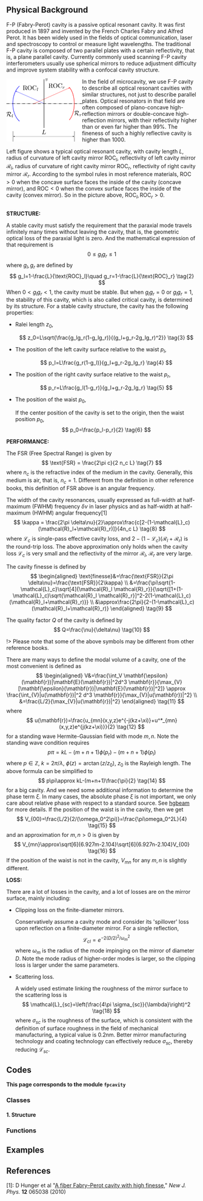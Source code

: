 ## Physical Background

F-P (Fabry-Perot) cavity is a passive optical resonant cavity. It was first produced in 1897 and invented by the French Charles Fabry and Alfred Perot. It has been widely used in the fields of optical communication, laser and spectroscopy to control or measure light wavelengths. The traditional F-P cavity is composed of two parallel plates with a certain reflectivity, that is, a plane parallel cavity. Currently commonly used scanning F-P cavity interferometers usually use spherical mirrors to reduce adjustment difficulty and improve system stability with a confocal cavity structure. 

<div class="float"><img class="path-append" src="./_assets/picture/model/model_fpcavity.svg" style="float:left;width:200px" alt="Fabry-Perot Cavity" title="Fabry-Perot Cavity"></div>

In the field of microcavity, we use F-P cavity to describe all optical resonant cavities with similar structures, not just to describe parallel plates. Optical resonators in that field are often composed of plano-concave high-reflection mirrors or double-concave high-reflection mirrors, with their reflectivity higher than or even far higher than $99\%$. The fineness of such a highly reflective cavity is higher than $1000$.

Left figure shows a typical optical resonant cavity, with cavity length $L$, radius of curvature of left cavity mirror $\text{ROC}_l$, reflectivity of left cavity mirror $\mathcal{R}_l$, radius of curvature of right cavity mirror $\text{ROC}_r$, reflectivity of right cavity mirror $\mathcal{R}_r$. According to the symbol rules in most reference materials, $\text{ROC}>0$ when the concave surface faces the inside of the cavity (concave mirror), and $\text{ROC}<0$ when the convex surface faces the inside of the cavity (convex mirror). So in the picture above, $\text{ROC}_l,\text{ROC}_r>0$.

<div style="clear: both"></div>

**STRUCTURE:**

A stable cavity must satisfy the requirement that the paraxial mode travels infinitely many times without leaving the cavity, that is, the geometric optical loss of the paraxial light is zero. And the mathematical expression of that requirement is
$$
0\le g_l g_r\le1 \tag{1}
$$
where $g_l,g_r$ are defined by
$$
g_l=1-\frac{L}{\text{ROC}_l}\quad g_r=1-\frac{L}{\text{ROC}_r} \tag{2}
$$
When $0<g_l g_r<1$, the cavity must be stable. But when $g_l g_r=0$ or $g_l g_r=1$, the stability of this cavity, which is also called critical cavity, is determined by its structure. For a stable cavity structure, the cavity has the following properties:

- Ralei length $z_0$,

  $$
  z_0=L\sqrt{\frac{g_lg_r(1-g_lg_r)}{(g_l+g_r-2g_lg_r)^2}} \tag{3}
  $$

- The position of the left cavity surface relative to the waist $p_l$,

  $$
  p_l=L\frac{g_r(1-g_l)}{g_l+g_r-2g_lg_r} \tag{4}
  $$

- The position of the right cavity surface relative to the waist $p_r$,

  $$
  p_r=L\frac{g_l(1-g_r)}{g_l+g_r-2g_lg_r} \tag{5}
  $$

- The position of the waist $p_0$,

  If the center position of the cavity is set to the origin, then the waist position $p_0$,
  $$
  p_0=\frac{p_l-p_r}{2} \tag{6}
  $$
  

**PERFORMANCE:**

The $\text{FSR}$ (Free Spectral Range) is given by
$$
\text{FSR} = \frac{2\pi c}{2 n_c L} \tag{7}
$$
where $n_c$ is the refractive index of the medium in the cavity. Generally, this medium is air, that is, $n_c=1$. Different from the definition in other reference books, this definition of $\text{FSR}$ above is an angular frequency.

The width of the cavity resonances, usually expressed as full-width at half-maximum (FWHM) frequency $\delta\nu$ in laser physics and as half-width at half-maximum (HWHM) angular frequency<a class="refer">[1]</a>
$$
\kappa = \frac{2\pi \delta\nu}{2}\approx\frac{c[2-(1-\mathcal{L}_c)(\mathcal{R}_l+\mathcal{R}_r)]}{4n_c L} \tag{8}
$$
where $\mathcal{L}_c$ is single-pass effective cavity loss, and $2-(1-\mathcal{L}_c)(\mathcal{R}_l+\mathcal{R}_r)$ is the round-trip loss. The above approximation only holds when the cavity loss $\mathcal{L}_c$ is very small and the reflectivity of the mirror $\mathcal{R}_l$, $\mathcal{R}_r$ are very large.

The cavity finesse is defined by
$$
\begin{aligned}
\text{finesse}&=\frac{\text{FSR}}{2\pi \delta\nu}=\frac{\text{FSR}}{2\kappa} \\
&=\frac{\pi\sqrt{1-\mathcal{L}_c}\sqrt[4]{\mathcal{R}_l \mathcal{R}_r}}{\sqrt{[1+(1-\mathcal{L}_c)\sqrt{\mathcal{R}_l \mathcal{R}_r}]^2-2(1-\mathcal{L}_c)(\mathcal{R}_l+\mathcal{R}_r)}} \\
&\approx\frac{2\pi}{2-(1-\mathcal{L}_c)(\mathcal{R}_l+\mathcal{R}_r)}
\end{aligned} \tag{9}
$$

The quality factor $Q$ of the cavity is defined by
$$
Q=\frac{\nu}{\delta\nu} \tag{10}
$$

!> Please note that some of the above symbols may be different from other reference books.

There are many ways to define the modal volume of a cavity, one of the most convenient is defined as
$$
\begin{aligned}
V&=\frac{\int_V \mathbf{\epsilon}(\mathbf{r})|\mathbf{E}(\mathbf{r})|^2d^3 \mathbf{r}}{\max_{V}[\mathbf{\epsilon}(\mathbf{r})|\mathbf{E}(\mathbf{r})|^2]} \approx \frac{\int_{V}|u(\mathbf{r})|^2 d^3 \mathbf{r}}{\max_{V}|u(\mathbf{r})|^2} \\
&=\frac{L/2}{\max_{V}|u(\mathbf{r})|^2}
\end{aligned} \tag{11}
$$
where
$$
u(\mathbf{r})=\frac{u_{mn}(x,y,z)e^{-j(kz+\xi)}+u^*_{mn}(x,y,z)e^{j(kz+\xi)}}{2} \tag{12}
$$
for a standing wave Hermite-Gaussian field with mode $m,n$. Note the standing wave condition requires
$$
p\pi=kL-(m+n+1)\phi(p_r)-(m+n+1)\phi(p_l) \tag{13}
$$
where $p \in \mathbb{Z}$, $k=2\pi/\lambda$, $\phi(z)=\arctan(z/z_0)$, $z_0$ is the Rayleigh length. The above formula can be simplified to 
$$
p\pi\approx kL-(m+n+1)\frac{\pi}{2} \tag{14}
$$
for a big cavity. And we need some additional information to determine the phase term $\xi$. In many cases, the absolute phase $\xi$ is not important, we only care about relative phase with respect to a standard source. See [hgbeam](hgbeam.md) for more details. If the position of the waist is in the cavity, then we get
$$
V_{00}=\frac{L/2}{2/(\omega_0^2\pi)}=\frac{\pi\omega_0^2L}{4} \tag{15}
$$
and an approximation for $m,n>0$ is given by
$$
V_{mn}\approx\sqrt[6]{6.927m-2.104}\sqrt[6]{6.927n-2.104}V_{00} \tag{16}
$$
If the position of the waist is not in the cavity, $V_{mn}$ for any $m,n$ is slightly different.

**LOSS:**

There are a lot of losses in the cavity, and a lot of losses are on the mirror surface, mainly including:

- Clipping loss on the finite-diameter mirrors. 

  Conservatively assume a cavity mode and consider its 'spillover' loss upon reflection on a finite-diameter mirror. For a single reflection,
  $$
  \mathcal{L}_{cl}=e^{-2(D/2)^2/\omega_m^2} \tag{17}
  $$
  where $\omega_{m}$ is the radius of the mode impinging on the mirror of diameter $D$. Note the mode radius of higher-order modes is larger, so the clipping loss is larger under the same parameters.

- Scattering loss. 

  A widely used estimate linking the roughness of the mirror surface to the scattering loss is
  $$
  \mathcal{L}_{sc}=\left(\frac{4\pi \sigma_{sc}}{\lambda}\right)^2 \tag{18}
  $$
  where $\sigma_{sc}$ is the roughness of the surface, which is consistent with the definition of surface roughness in the field of mechanical manufacturing, a typical value is $0.2\text{nm}$. Better mirror manufacturing technology and coating technology can effectively reduce $\sigma_{sc}$, thereby reducing $\mathcal{L}_{sc}$.

## Codes

**This page corresponds to the module `fpcavity`** 


### Classes

#### 1. Structure



### Functions





## Examples


<div id="refer-anchor"></div>

## References

[1]: D Hunger et al "[A fiber Fabry–Perot cavity with high finesse](_assets/paper/Hunger_A_fiber_Fabry–Perot_cavity_with_high_finesse.pdf ':ignore :target=_blank :class=download')," *New J. Phys.* **12** 065038 (2010)

